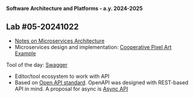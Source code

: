 #### Software Architecture and Platforms - a.y. 2024-2025

## Lab #05-20241022 

- [Notes on Microservices Architecture](https://docs.google.com/document/d/1k6xXXp0fw8D9ufqlhcAXV89_oFeVUlq98-pT0MtbHM0/edit?usp=sharing)
- Microservices design and implementation: [Cooperative Pixel Art Example](https://docs.google.com/document/d/1ds_bMXAhmpU0jxJumPggPepE79OMfZPUN2s1AwtgQ6A/edit?usp=sharing)


Tool of the day:  [Swagger](https://swagger.io/)  
- Editor/tool ecosystem to work with API  
- Based on [Open API standard](https://www.openapis.org/). OpenAPI was designed with REST-based API in mind. A proposal for async is [Async API](https://www.asyncapi.com/)




